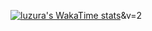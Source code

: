 [![luzura's WakaTime stats](https://github-readme-stats.vercel.app/api/wakatime?username=luzura)](https://github.com/anuraghazra/github-readme-stats)&v=2

